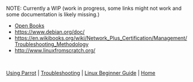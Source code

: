 
&nbsp;

&nbsp;

NOTE: Currently a WIP (work in progress, some links might not work and some documentation is likely missing.)


- [Open Books](https://archive.parrotsec.org/parrot/misc/openbooks/)
- https://www.debian.org/doc/
- https://en.wikibooks.org/wiki/Network_Plus_Certification/Management/Troubleshooting_Methodology
- http://www.linuxfromscratch.org/




&nbsp;

[Using Parrot](https://docs.parrot.sh/info/start/) | [Troubleshooting](https://docs.parrot.sh/trbl/start/) | [Linux Beginner Guide](https://docs.parrot.sh/library/lbg-basics/) | [Home](https://docs.parrot.sh/)